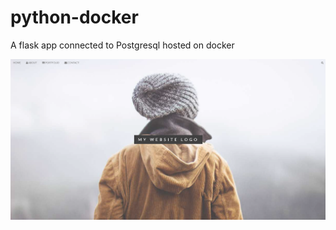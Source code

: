 # python-docker
A flask app connected to Postgresql hosted on docker

![Website Image](/static/images/OgImage.PNG)
